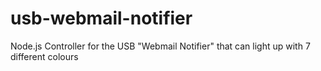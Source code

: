 usb-webmail-notifier
====================

Node.js Controller for the USB "Webmail Notifier" that can light up with 7 different colours
